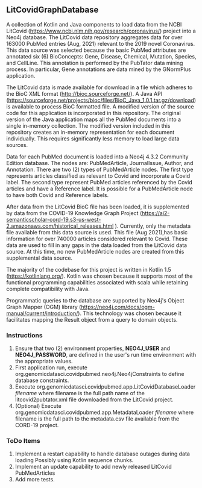 ## LitCovidGraphDatabase

A collection of Kotlin and Java components to load data from 
the NCBI LitCovid (https://www.ncbi.nlm.nih.gov/research/coronavirus/)
project into a Neo4j database. The LitCovid data repository 
aggregates data for over 163000 PubMed entries (Aug, 2021) 
relevant to the 2019 novel Coronavirus. This data source was 
selected because the basic PubMed attributes are annotated six 
(6) BioConcepts: Gene, Disease, Chemical, Mutation, Species, and 
CellLine. This annotation is performed by the PubTator data
mining process. In particular, Gene annotations are data mined
by the GNormPlus application.

The LitCovid data is made available for download in a file 
which adheres 
to the BioC XML format (http://bioc.sourceforge.net/). A Java
API (https://sourceforge.net/projects/bioc/files/BioC_Java_1.0.1.tar.gz/download)
is available to process BioC formatted file. A modified version
of the source code for this application is incorporated in this
repository. The original version of the Java application 
maps all the PubMed documents into a single in-memory
collection. The modified version included in this repository 
creates an in-memory representation for each document 
individually. This requires significantly less memory to 
load large data sources. 

Data for each PubMed document is loaded into a Neo4j 4.3.2 
Community Edition database. The nodes are: PubMedArticle, 
JournalIssue, Author, and Annotation. There are two (2) types
of PubMedArticle nodes. The first type represents articles 
classified as relevant to Covid and incorporate a Covid label.
The second type represent PubMed articles referenced by 
the Covid articles and have a Reference label. It is possible
for a PubMedArticle node to have both Covid and Reference 
labels.

After data from the LitCovid BioC file has been loaded, it is 
supplemented by data from the COVID-19 Knowledge Graph Project
(https://ai2-semanticscholar-cord-19.s3-us-west-2.amazonaws.com/historical_releases.html
). Currently, only the metadata file available from this data 
source is used. This file (Aug 2021),has basic information for over 740000 
articles considered relevant to Covid. These data are used to 
fill in any gaps in the data loaded from the LitCovid data source.
At this time, no new PubMedArticle nodes are created from this
supplemental data source.

The majority of the codebase for this project is written in 
Kotlin 1.5 (https://kotlinlang.org/). Kotlin was chosen because
it supports most of the functional programming capabilities
associated with scala while retaining complete compatibility 
with Java.

Programmatic queries to the database are supported by Neo4j's Object Graph Mapper
(OGM) library (https://neo4j.com/docs/ogm-manual/current/introduction/). This 
technology was chosen because it facilitates mapping the Result object from
a query to domain objects.

### Instructions

1. Ensure that two (2) environment properties, **NEO4J_USER**  and **NEO4J_PASSWORD**, are defined in the user's run time environment
   with the appropriate values.
2. First application run, execute org.genomicdatasci.covidpubmed.neo4j.Neo4jConstraints
   to define database constraints.
3. Execute org.genomicdatasci.covidpubmed.app.LitCovidDatabaseLoader *filename*
   where filename is the full path name of the litcovid2pubtator.xml file
   downloaded from the LitCovid project.
4. (Optional) Execute org.genomicdatasci.covidpubmed.app.MetadataLoader *filename*
   where filename is the full path to the metadata.csv file available from
   the CORD-19 project.


### ToDo Items

1. Implement a restart capability to handle database outages during data loading
   Possibly using Kotlin sequence chunks.
2. Implement an update capability to add newly released LitCovid PubMedArticles
3. Add more tests.


